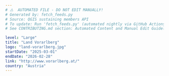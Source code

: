 ```yaml
---
# ⚠️  AUTOMATED FILE - DO NOT EDIT MANUALLY!
# Generated by: fetch_feeds.py
# Source: QGIS sustaining members API
# To update: Run 'fetch_feeds.py' (automated nightly via GitHub Actions)
# See CONTRIBUTING.md section: Automated Content and Manual Edit Guidelines

level: "Large"
title: "Land Vorarlberg"
logo: "land-vorarlberg.jpg"
startDate: "2025-03-01"
endDate: "2026-02-28"
link: "http://www.vorarlberg.at/"
country: "Austria"
---
```

